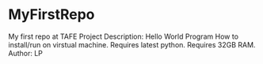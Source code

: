 # MyFirstRepo
My first repo at TAFE
Project Description: Hello World Program
How to install/run on virstual machine. Requires latest python. Requires 32GB RAM.  
Author: LP










